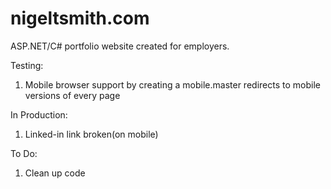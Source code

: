 # nigeltsmith.com
ASP.NET/C# portfolio website created for employers.  

Testing:  
1. Mobile browser support by creating a mobile.master redirects to mobile versions of every page  
  
In Production:  
1. Linked-in link broken(on mobile)  
  
To Do:  
1. Clean up code  
